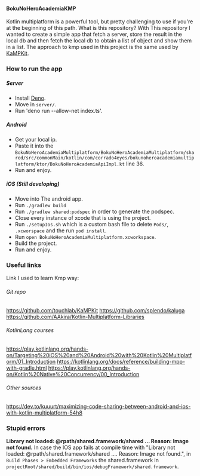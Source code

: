 #### BokuNoHeroAcademiaKMP
Kotlin multiplatform is a powerful tool, but pretty challenging to use if you're at the beginning of this path. What is this repository? With This repository I wanted to create a simple app that fetch a server, store the result in the local db and then fetch the local db to obtain a list of object and show them in a list.
The approach to kmp used in this project is the same used by [KaMPKit](https://github.com/touchlab/KaMPKit).

### How to run the app
##### Server
- Install [Deno](https://deno.land/#installation).
- Move in `server/`.
- Run 'deno run --allow-net index.ts'.

##### Android
- Get your local ip.
- Paste it into the `BokuNoHeroAcademiaMultiplatform/BokuNoHeroAcademiaMultiplatform/shared/src/commonMain/kotlin/com/corrado4eyes/bokunoheroacademiamultiplatform/ktor/BokuNoHeroAcademiaApiImpl.kt` line 36.
- Run and enjoy.

##### iOS (Still developing)
- Move into The android app.
- Run `./gradlew build`
- Run `./gradlew shared:podspec` in order to generate the podspec.
- Close every instance of xcode that is using the project.
- Run `./setupIos.sh` which is a custom bash file to delete `Pods/`, `.xcworspace` and the run `pod install`.
- Run `open BokuNoHeroAcademiaMultiplatform.xcworkspace`.
- Build the project.
- Run and enjoy.

### Useful links
Link I used to learn Kmp way:
###### Git repo
https://github.com/touchlab/KaMPKit
https://github.com/splendo/kaluga
https://github.com/AAkira/Kotlin-Multiplatform-Libraries
###### KotlinLang courses
https://play.kotlinlang.org/hands-on/Targeting%20iOS%20and%20Android%20with%20Kotlin%20Multiplatform/01_Introduction
https://kotlinlang.org/docs/reference/building-mpp-with-gradle.html
https://play.kotlinlang.org/hands-on/Kotlin%20Native%20Concurrency/00_Introduction
###### Other sources
https://dev.to/kuuurt/maximizing-code-sharing-between-android-and-ios-with-kotlin-multiplatform-54h8

### Stupid errors

**Library not loaded: @rpath/shared.framework/shared … Reason: Image not found.**
In case the IOS app fails at compile time with "Library not loaded: @rpath/shared.framework/shared .... Reason: Image not found.", in `Build Phases > Embedded Frameworks` the shared.framework in `projectRoot/shared/build/bin/ios/debugFramework/shared.framework`.

